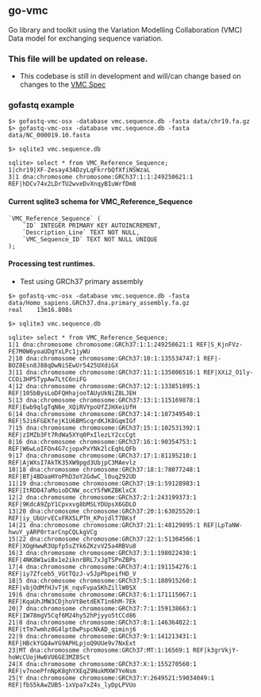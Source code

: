 ## go-vmc
Go library and toolkit using the Variation Modelling Collaboration (VMC) Data model for exchanging sequence variation.

### This file will be updated on release.

* This codebase is still in development and will/can change based on changes to the [VMC Spec](https://docs.google.com/document/d/12E8WbQlvfZWk5NrxwLytmympPby6vsv60RxCeD5wc1E/edit)


### gofastq example

```
$> gofastq-vmc-osx -database vmc.sequence.db -fasta data/chr19.fa.gz
$> gofastq-vmc-osx -database vmc.sequence.db -fasta data/NC_000019.10.fasta

```

```
$> sqlite3 vmc.sequence.db

sqlite> select * from VMC_Reference_Sequence;
1|chr19|XF-Zesay434DzyLqFkrrbQfXfiNSWzaL
3|1 dna:chromosome chromosome:GRCh37:1:1:249250621:1 REF|hDCv74x2LDrTU2wveDvXnqyBIuWrfDm8

```

#### Current sqlite3 schema for VMC_Reference_Sequence

```
`VMC_Reference_Sequence` (
    `ID` INTEGER PRIMARY KEY AUTOINCREMENT,
    `Description_Line` TEXT NOT NULL,
    `VMC_Sequence_ID` TEXT NOT NULL UNIQUE
);
```


#### Processing test runtimes.

* Test using GRCh37 primary assembly

```
$> gofastq-vmc-osx -database vmc.sequence.db -fasta data/Homo_sapiens.GRCh37.dna.primary_assembly.fa.gz
real	13m16.808s

$> sqlite3 vmc.sequence.db

sqlite> select * from VMC_Reference_Sequence;
1|1 dna:chromosome chromosome:GRCh37:1:1:249250621:1 REF|S_KjnFVz-FE7M0W6yoaUDgYxLPc1jyWU
2|10 dna:chromosome chromosome:GRCh37:10:1:135534747:1 REF|-BOZ8Esn8J88qDwNiSEwUr5425UXdiGX
3|11 dna:chromosome chromosome:GRCh37:11:1:135006516:1 REF|XXi2_O1ly-CCOi3HP5TypAw7LtC6niFG
4|12 dna:chromosome chromosome:GRCh37:12:1:133851895:1 REF|105bBysLoDFQHhajooTAUyUkNiZ8LJEH
5|13 dna:chromosome chromosome:GRCh37:13:1:115169878:1 REF|Ewb9qlgTqN6e_XQiRVYpoUfZJHXeiUfH
6|14 dna:chromosome chromosome:GRCh37:14:1:107349540:1 REF|5Ji6FGEKfejK1U6BMScqrdKJK8GqmIGf
7|15 dna:chromosome chromosome:GRCh37:15:1:102531392:1 REF|zIMZb3Ft7RdWa5XYq0PxIlezLY2ccCgt
8|16 dna:chromosome chromosome:GRCh37:16:1:90354753:1 REF|W6wLoIFOn4G7cjopxPxYNk2lcEqhLQFb
9|17 dna:chromosome chromosome:GRCh37:17:1:81195210:1 REF|AjWXsI7AkTK35XW9pgd3UbjpC3MAevlz
10|18 dna:chromosome chromosome:GRCh37:18:1:78077248:1 REF|BTj4BDaaHYoPhD3oY2GdwC_l0uqZ92UD
11|19 dna:chromosome chromosome:GRCh37:19:1:59128983:1 REF|ItRDD47aMoioDCNW_occY5fWKZBKlxCX
12|2 dna:chromosome chromosome:GRCh37:2:1:243199373:1 REF|9KdcA9ZpY1Cpvxvg8bMSLYDUpsX6GDLO
13|20 dna:chromosome chromosome:GRCh37:20:1:63025520:1 REF|iy_UbUrvECxFRX5LPTH_KPojdlT7BKsf
14|21 dna:chromosome chromosome:GRCh37:21:1:48129895:1 REF|LpTaNW-hwuY_yARP0rtarCnpCQLkgVCg
15|22 dna:chromosome chromosome:GRCh37:22:1:51304566:1 REF|XOgHwwR3Upfp5sZYk6ZKzvV25a4RBVu8
16|3 dna:chromosome chromosome:GRCh37:3:1:198022430:1 REF|4NK8W1wiBx1e2iknrBRL7xJgTSPnZBPs
17|4 dna:chromosome chromosome:GRCh37:4:1:191154276:1 REF|iy7Zfceb5_VGtTQzJ-v5JpPbpeifHD_V
18|5 dna:chromosome chromosome:GRCh37:5:1:180915260:1 REF|vbjOdMfHJvTjK_nqvFvpaSKhZillW0SX
19|6 dna:chromosome chromosome:GRCh37:6:1:171115067:1 REF|KqaUhJMW3CDjhoVtBetdEKT1n6hM-7Ek
20|7 dna:chromosome chromosome:GRCh37:7:1:159138663:1 REF|IW78mgV5Cqf6M24hy52hPjyyo5tCCd86
21|8 dna:chromosome chromosome:GRCh37:8:1:146364022:1 REF|tTm7wmhz0G4lpt8wPspcNkAD_qiminj6
22|9 dna:chromosome chromosome:GRCh37:9:1:141213431:1 REF|HBckYGQ4wYG9APHLpjoQ9UUe9v7NxExt
23|MT dna:chromosome chromosome:GRCh37:MT:1:16569:1 REF|k3grVkjY-hoWcCUojHw6VU6GE3MZ8Sct
24|X dna:chromosome chromosome:GRCh37:X:1:155270560:1 REF|v7noePfnNpK8ghYXEqZ9NukMXW7YeNsm
25|Y dna:chromosome chromosome:GRCh37:Y:2649521:59034049:1 REF|fbS5kAwZUB5-1xVpa7xZ4s_lyDpLPVUo

```






